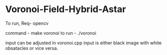 # Voronoi-Field-Hybrid-Astar

To run,
Req- opencv

command  - make voronoi
to run - ./voronoi <Grayscale image>

input can be adjusted in voronoi.cpp
input is either black image with white obsatacles or vice versa.
